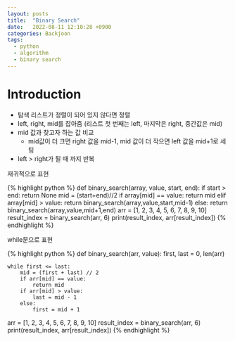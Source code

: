 ```yaml
---
layout: posts
title:  "Binary Search"
date:   2022-08-11 12:10:28 +0900
categories: Backjoon
tags:
  - python
  - algorithm
  - binary search
---
```


# Introduction

* 탐색 리스트가 정렬이 되어 있지 않다면 정렬
* left, right, mid를 잡아줌 (리스트 첫 번째는 left, 마지막은 right, 중간값은 mid)
* mid 값과 찾고자 하는 값 비교
    * mid값이 더 크면 right 값을 mid-1, mid 값이 더 작으면 left 값을 mid+1로 세팅
* left > right가 될 때 까지 반복

재귀적으로 표현

{% highlight python %}
def binary_search(array, value, start, end):
    if start > end:
        return None
    mid = (start+end)//2
    if array[mid] == value:
        return mid
    elif array[mid] > value:
        return binary_search(array,value,start,mid-1)
    else:
        return binary_search(array,value,mid+1,end)
arr = [1, 2, 3, 4, 5, 6, 7, 8, 9, 10]
result_index = binary_search(arr, 6)
print(result_index, arr[result_index])
{% endhighlight %}

while문으로 표현

{% highlight python %}
def binary_search(arr, value):
    first, last = 0, len(arr)

    while first <= last:
        mid = (first + last) // 2
        if arr[mid] == value:
            return mid
        if arr[mid] > value:
            last = mid - 1
        else:
            first = mid + 1

arr = [1, 2, 3, 4, 5, 6, 7, 8, 9, 10]
result_index = binary_search(arr, 6)
print(result_index, arr[result_index])
{% endhighlight %}